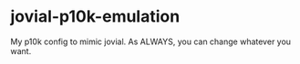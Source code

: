 # jovial-p10k-emulation
My p10k config to mimic jovial.  As ALWAYS, you can change whatever you want.
